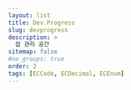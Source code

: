 ```yaml
---
layout: list
title: Dev.Progress
slug: devprogress
description: >
  잡 관리 공간
sitemap: false
#no_groups: true
order: 2
tags: [ECCode, ECDecimal, ECEnum]
---
```

